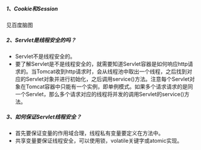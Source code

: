 ##### 1、Cookie和Session

见百度脑图

##### 2、Servlet是线程安全的吗？

- Servlet不是线程安全的。
- 要了解Servlet是不是线程安全的，就需要知道Servlet容器是如何响应http请求的。当Tomcat收到http请求时，会从线程池中取出一个线程，之后找到对应的Servlet对象并进行初始化，之后调用service()方法。注意每个Servlet对象在Tomcat容器中只能有一个实例，即单例模式。如果多个请求请求的是同一个Servlet，那么多个请求对应的线程将并发的调用Servlet的service()方法。

##### 3、如何保证Servlet线程安全？

- 首先要保证变量的作用域合理，线程私有变量要定义在方法中。
- 共享变量要保证线程安全，可以使用锁，volatile关键字或atomic实现。